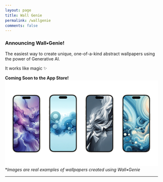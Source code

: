 ```yaml
---
layout: page
title: Wall Genie
permalink: /wallgenie
comments: false
---
```


### Announcing Wall•Genie! 
The easiest way to create unique, one-of-a-kind abstract wallpapers using the power of Generative AI.  

It works like magic ✨

**Coming Soon to the App Store!**
![WallGenie Samples](assets/images/WallGenie/promo2.png)  
**Images are real examples of wallpapers created using Wall•Genie*

---

<html lang="en">
<head>
    <meta charset="UTF-8">
    <title>FAQ - Echodots</title>
    <style>
        .faq-question {
            cursor: pointer;
            color: #1b9963; /* Adjust the color to fit your design */
            margin-bottom: 5px;
        }

        .faq-question:hover {
            text-decoration: underline;
        }

        .faq-answer {
            display: none;
            margin-top: 5px;
            margin-bottom: 20px;
        }
    </style>
</head>
<body>

<h4 id="faq">FAQ</h4>

<div class="faq-item">
    <h6 class="faq-question">What engine is being used for image generation?</h6>
    <p class="faq-answer">
        Wall•Genie is using the ChatGPT API to generate images using the latest DALL•E 3 engine.
    </p>
</div>

<div class="faq-item">
    <h6 class="faq-question">What prompt is Wall•Genie using, and can it be customized?</h6>
    <p class="faq-answer">
        Wall•Genie's prompt has been rigorously tested and refined to provide the best results using the variables you select during image generation.  This prompt is not publically available or editable. 
    </p>
</div>

<div class="faq-item">
    <h6 class="faq-question">What is the generated image resolution?</h6>
    <p class="faq-answer">
       Wall•Genie is generating images at the highest resolution that DALL•E allows for portait images which is 1024x1792.
    </p>
</div>

<div class="faq-item">
    <h6 class="faq-question">Does Wall•Genie allow for creating iPad and Desktop wallpapers?</h6>
    <p class="faq-answer">
       At this time, the app's primary focus is creating wallpapers for mobile.
    </p>
</div>

<div class="faq-item">
    <h6 class="faq-question">Can I change my subscription tier?</h6>
    <p class="faq-answer">
        To change your subscription tier, go to Info > Manage Subscription
    </p>
</div>

<div class="faq-item">
    <h6 class="faq-question">Does Wall•Genie support Family Sharing?</h6>
    <p class="faq-answer">
        Family Sharing is not supported at this time.
    </p>
</div>

<script>
document.addEventListener("DOMContentLoaded", function() {
    // Initially hide all answers
    var faqAnswers = document.querySelectorAll(".faq-answer");
    faqAnswers.forEach(function(answer) {
        answer.style.display = "none";
    });

    // Add click event listeners to questions
    var faqQuestions = document.querySelectorAll(".faq-question");
    faqQuestions.forEach(function(question) {
        question.addEventListener("click", function() {
            var answer = this.nextElementSibling;
            answer.style.display = answer.style.display === "none" ? "block" : "none";
        });
    });
});

</script>

</body>
</html>

---
<h4 id="support">Support</h4>
**Supported Devices**: iPhone  
**Apple App ID**: 6496679681  
**Category**: Graphics & Design  
**Developer**: rakTech LLC  
**Contact**: support@raktech.app  